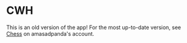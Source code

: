 # CWH

This is an old version of the app! For the most up-to-date version, see [Chess](https://github.com/amasadpanda/Chess) on amasadpanda's account.

